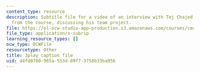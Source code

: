 ```yaml
---
content_type: resource
description: Subtitle file for a video of an interview with Tej Chajed, a student
  from the course, discussing his team project.
file: https://ol-ocw-studio-app-production.s3.amazonaws.com/courses/cms-611j-creating-video-games-fall-2014/d4fd8780965a553d89f73758b33ba956_bgMZSJ2rfNc.vtt
file_type: application/x-subrip
learning_resource_types: []
ocw_type: OCWFile
resourcetype: Other
title: 3play caption file
uid: d4fd8780-965a-553d-89f7-3758b33ba956
---
```

